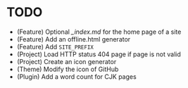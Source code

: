 # TODO

* (Feature) Optional *_index.md* for the home page of a site
* (Feature) Add an offline.html generator
* (Feature) Add `SITE_PREFIX`
* (Project) Load HTTP status 404 page if page is not valid
* (Project) Create an icon generator
* (Theme) Modify the icon of GitHub
* (Plugin) Add a word count for CJK pages
